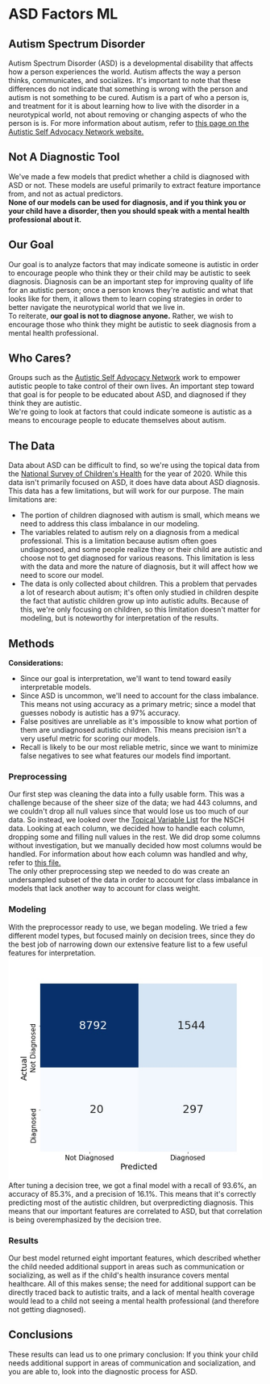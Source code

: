 # ASD Factors ML
## Autism Spectrum Disorder
Autism Spectrum Disorder (ASD) is a developmental disability that affects how a person experiences the world. Autism affects the way a person thinks, communicates, and socializes. It's important to note that these differences do not indicate that something is wrong with the person and autism is not something to be cured. Autism is a part of who a person is, and treatment for it is about learning how to live with the disorder in a neurotypical world, not about removing or changing aspects of who the person is is. For more information about autism, refer to [this page on the Autistic Self Advocacy Network website.](https://autisticadvocacy.org/about-asan/about-autism/)

## Not A Diagnostic Tool
We've made a few models that predict whether a child is diagnosed with ASD or not. These models are useful primarily to extract feature importance from, and not as actual predictors.  
**None of our models can be used for diagnosis, and if you think you or your child have a disorder, then you should speak with a mental health professional about it.**

## Our Goal
Our goal is to analyze factors that may indicate someone is autistic in order to encourage people who think they or their child may be autistic to seek diagnosis. Diagnosis can be an important step for improving quality of life for an autistic person; once a person knows they're autistic and what that looks like for them, it allows them to learn coping strategies in order to better navigate the neurotypical world that we live in.  
To reiterate, **our goal is not to diagnose anyone.** Rather, we wish to encourage those who think they might be autistic to seek diagnosis from a mental health professional.

## Who Cares?
Groups such as the [Autistic Self Advocacy Network](https://autisticadvocacy.org/about-asan/) work to empower autistic people to take control of their own lives. An important step toward that goal is for people to be educated about ASD, and diagnosed if they think they are autistic.  
We're going to look at factors that could indicate someone is autistic as a means to encourage people to educate themselves about autism.

## The Data
Data about ASD can be difficult to find, so we're using the topical data from the [National Survey of Children's Health](https://www.census.gov/programs-surveys/nsch/data/datasets.html) for the year of 2020. While this data isn't primarily focused on ASD, it does have data about ASD diagnosis. This data has a few limitations, but will work for our purpose. The main limitations are:
- The portion of children diagnosed with autism is small, which means we need to address this class imbalance in our modeling.
- The variables related to autism rely on a diagnosis from a medical professional. This is a limitation because autism often goes undiagnosed, and some people realize they or their child are autistic and choose not to get diagnosed for various reasons. This limitation is less with the data and more the nature of diagnosis, but it will affect how we need to score our model.
- The data is only collected about children. This a problem that pervades a lot of research about autism; it's often only studied in children despite the fact that autistic children grow up into autistic adults. Because of this, we're only focusing on children, so this limitation doesn't matter for modeling, but is noteworthy for interpretation of the results.

## Methods
**Considerations:**
- Since our goal is interpretation, we'll want to tend toward easily interpretable models.
- Since ASD is uncommon, we'll need to account for the class imbalance. This means not using accuracy as a primary metric; since a model that guesses nobody is autistic has a 97% accuracy.
- False positives are unreliable as it's impossible to know what portion of them are undiagnosed autistic children. This means precision isn't a very useful metric for scoring our models.
- Recall is likely to be our most reliable metric, since we want to minimize false negatives to see what features our models find important.

### Preprocessing
Our first step was cleaning the data into a fully usable form. This was a challenge because of the sheer size of the data; we had 443 columns, and we couldn't drop all null values since that would lose us too much of our data. So instead, we looked over the [Topical Variable List](https://www2.census.gov/programs-surveys/nsch/technical-documentation/codebook/2020-NSCH-Topical-Variable-List.pdf) for the NSCH data. Looking at each column, we decided how to handle each column, dropping some and filling null values in the rest. We did drop some columns without investigation, but we manually decided how most columns would be handled. For information about how each column was handled and why, refer to [this file.](https://github.com/pjlannoo/ASD-Factors-ML/blob/main/Notebooks/DataNotes.md)  
The only other preprocessing step we needed to do was create an undersampled subset of the data in order to account for class imbalance in models that lack another way to account for class weight.

### Modeling
With the preprocessor ready to use, we began modeling. We tried a few different model types, but focused mainly on decision trees, since they do the best job of narrowing down our extensive feature list to a few useful features for interpretation.  
![Confusion matrix showing the results of our best model. Shows 8792 true positives, 297 true negatives, 1544 false positives, and 20 false negatives.](Images/FinalModelConfMat.jpg)  
After tuning a decision tree, we got a final model with a recall of 93.6%, an accuracy of 85.3%, and a precision of 16.1%. This means that it's correctly predicting most of the autistic children, but overpredicting diagnosis. This means that our important features are correlated to ASD, but that correlation is being overemphasized by the decision tree.

### Results
Our best model returned eight important features, which described whether the child needed additional support in areas such as communication or socializing, as well as if the child's health insurance covers mental healthcare. All of this makes sense; the need for additional support can be directly traced back to autistic traits, and a lack of mental health coverage would lead to a child not seeing a mental health professional (and therefore not getting diagnosed).

## Conclusions
These results can lead us to one primary conclusion: If you think your child needs additional support in areas of communication and socialization, and you are able to, look into the diagnostic process for ASD.